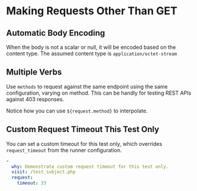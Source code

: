 # Making Requests Other Than GET

## Automatic Body Encoding

When the body is not a scalar or null, it will be encoded based on the content type. The assumed content type is `application/octet-stream`

## Multiple Verbs

Use `methods` to request against the same endpoint using the same configuration, varying on method. This can be handly for testing REST APIs against 403 responses.

Notice how you can use `${request.method}` to interpolate.

## Custom Request Timeout This Test Only

You can set a custom timeout for this test only, which overrides `request_timeout` from the runner configuration.

```yml
-
  why: Demonstrate custom request timeout for this test only.
  visit: /test_subject.php
  request:
    timeout: 33
```
